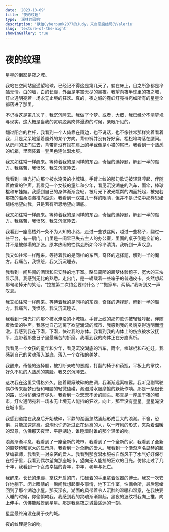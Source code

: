```yaml
---
date: '2023-10-09'
title: '夜的纹理'
type: '深林的回响'
description: '献给Cyberpunk2077的Judy，来自恶魔结局的Valerie'
slug: 'texture-of-the-night'
showInGallery: true
---
```


# 夜的纹理

星星的倒影是夜之城。

我站在空间站里遥望地球，已经记不得这是第几天了。躺在床上，目之所急都是冷酷无情。白的墙，白的长廊，外面是宇宙无尽的黑夜。我望向夜半球里的夜之城，灯火通明宛若一场永无止境的狂欢。真的，夜之城的霓虹灯亮得宛如所有的星星全都落进了那里。

不记得这是第几次了，我沉沉睡去。我做了个梦。或者，大概，我已经分不清梦境与现实，这大概是当我的灵魂脱离肉体漫游的时候，亲眼所见的。

翻过阳台的栏杆，我看到一个人倚靠在窗边，也不说话，也不像往常那样笑着看着我，只是呆呆地望着窗外的某个方向。背带裤并没有好好穿，松松垮垮落在腰间。从房间的正门进去，背带裤没有搭在肩上的半截像是小猫的尾巴。我看到一个熟悉的纸箱，里面装着一套黑色连体潜水服。

我又如往常一样醒来。等待着我的是同样的东西，奇怪的选择题，解到一半的魔方。我痛苦，我愤怒，我又沉沉睡去。

我看到一束光打向那个被水淹没的小城镇。手臂上纹的那句歌词被轻轻哼起，伴随着教堂的钟声。我看见一个女孩的童年和少年，看见沉没湖底的汽车，雨伞，棒球棍和布娃娃。我感到自己的身体渐渐变轻，被月光下波光粼粼的湖面托起，被宛若那夜的温柔浪潮推向湖边。我看到一双猫儿一样的眼睛，但并不是记忆中那样思绪缱绻地望向我，只是若有所思地望向湖底。

我又如往常一样醒来。等待着我的是同样的东西，奇怪的选择题，解到一半的魔方。我痛苦，我愤怒，我又沉沉睡去。

我看到一座高楼外一条不为人知的小路，走过一些铁丝网，越过一些梯子，翻过一些平台，有一扇门。门里是一间早已失去主人的办公室，里面的桌子倒是全新的，并不是被做塌的那张。原本热闹的性偶会所如今冷冷清清。我听到一声叹息。

我又如往常一样醒来。等待着我的是同样的东西，奇怪的选择题，解到一半的魔方。我痛苦，我愤怒，我又沉沉睡去。

我看到一间热闹的酒馆和它安静的地下室。略显简陋的超梦体验椅子，宽大的三块显示屏。我感到无比的熟悉。走出门，是一辆载着一些箱子的普通皮卡。突然想起那句老掉牙的笑话。“拉拉第二次约会要带什么？”“搬家车，两辆。”我听到又一声叹息。

我又如往常一样醒来。等待着我的是同样的东西，奇怪的选择题，解到一半的魔方。我痛苦，我愤怒，我又沉沉睡去。

我看到一束光打向那个被水淹没的小城镇。手臂上纹的那句歌词被轻轻哼起，伴随着教堂的钟声。我感觉自己逃离了欲望涌流的城市，我感到我的灵魂变得透明而澄澈。我感到我在下潜，下潜，快过我的身体。我看到我的肉体上的伤痕被水波抚平，连带着那些日子里最痛苦的折磨。我看到我的肉体正在分崩离析。

我看见一个女孩的童年和少年，看见沉没湖底的汽车，雨伞，棒球棍和布娃娃。我感到自己的灵魂落入湖底，落入一个女孩的美梦。

我醒来。奇怪的选择题，被打断亲吻的恶魔，打翻的椅子和药瓶，平板上的掌纹，好久不见的人熟悉的笑脸。我又沉沉睡去。

这次我在这里呆得格外久。随着颠簸破碎的曲调，我渐渐远离喧嚣。我听见副驾驶偶尔传来超梦设备和电脑的轻微磕碰，潮湿潜水服摩擦的簌簌作响。那是一条很长的路，长得仿佛没有尽头。我看到一次恋恋不舍的回头。那真是一座属于夜的城市，灯火通明宛若一场永无止境无人能挡的狂欢。向上，那里没有星星。星星淹没在城市里。

我感到道路在我身后开始破碎，平静的湖面忽然涌起形成巨大的浪潮。不舍，恐惧，只能加速逃离。浪潮也许迫近过正在远离的人，以一阵风的形式，夹杂着温暖的湿意，仿佛那天夜里，平静湖边，谁睡着时谁的那个轻柔的吻。

浪潮渐渐平息，我看到了一座全新的城市，我看到了一个全新的家，我看到了全新的超梦椅和宽大的显示屏，我看到一对全新的爱人。我看到一个渐渐声名显赫的超梦编辑师，我看到一对亲密的爱人。我看到那套潜水服被自然风干了水气好好保存在柜子里，我看到偶尔望向那座城市，望向无人能挡的狂欢的目光。仿佛走过了几十年，我看到一个女孩幸福的青年，中年，老年与死亡。

我醒来。长长的走廊，掌纹开启的门，忙碌着的手里拿着仪器的博士。我又一次安详地躺下。闭上眼睛的一瞬间我想起很多事情，地下工作室，性偶会所，最后思绪回到了那个湖边小屋。那天深夜，湖面的风带着令人沉醉的温暖和湿意，在我快要入睡的时候，你偷偷吻我。我感到我的灵魂渐渐飘起，黑夜的波纹将我向上推，向上伸手，仿佛能触摸到星星。那是我离夜之城最遥远的一刻。

星星最终淹没在属于夜的城。

夜的纹理是你的吻。

